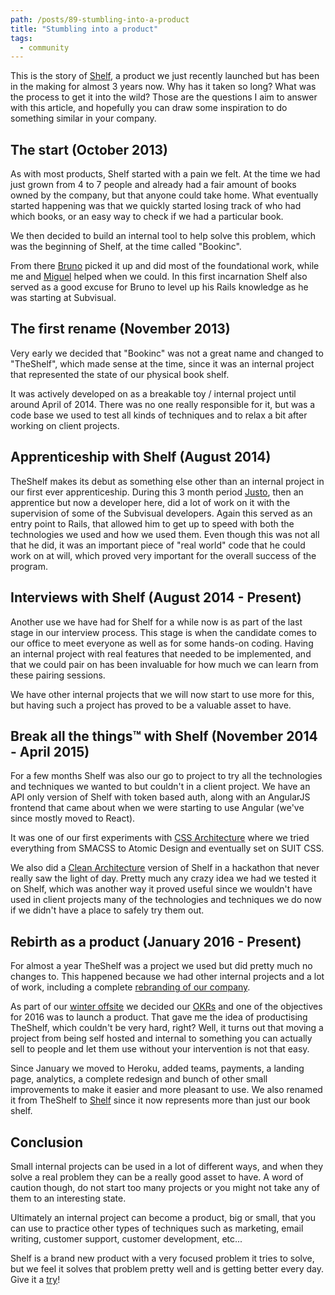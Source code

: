 ```yaml
---
path: /posts/89-stumbling-into-a-product
title: "Stumbling into a product"
tags:
  - community
---
```


This is the story of [Shelf](https://getshelf.io/?utm_source=subvisual-blog&utm_medium=blog&utm_campaign=stumble-into-product),
a product we just recently launched but has been in the making for almost 3
years now. Why has it taken so long? What was the process to get it into the
wild? Those are the questions I aim to answer with this article, and hopefully
you can draw some inspiration to do something similar in your company.

## The start (October 2013)

As with most products, Shelf started with a pain we felt. At the time we had
just grown from 4 to 7 people and already had a fair amount of books owned by
the company, but that anyone could take home. What eventually started happening
was that we quickly started losing track of who had which books, or an easy way
to check if we had a particular book.

We then decided to build an internal tool to help solve this problem, which was
the beginning of Shelf, at the time called "Bookinc".

From there [Bruno](https://twitter.com/azevedo_252) picked it up and did most of
the foundational work, while me and [Miguel](https://twitter.com/naps62) helped
when we could. In this first incarnation Shelf also served as a good excuse for
Bruno to level up his Rails knowledge as he was starting at Subvisual.

## The first rename (November 2013)

Very early we decided that "Bookinc" was not a great name and changed to
"TheShelf", which made sense at the time, since it was an internal project that
represented the state of our physical book shelf.

It was actively developed on as a breakable toy / internal project until around
April of 2014. There was no one really responsible for it, but was a code base
we used to test all kinds of techniques and to relax a bit after working on
client projects.

## Apprenticeship with Shelf (August 2014)

TheShelf makes its debut as something else other than an internal project in our
first ever apprenticeship. During this 3 month period
[Justo](https://twitter.com/jpjustonunes), then an apprentice but now a
developer here, did a lot of work on it with the supervision of some of the
Subvisual developers. Again this served as an entry point to Rails, that allowed
him to get up to speed with both the technologies we used and how we used them.
Even though this was not all that he did, it was an important piece of "real
world" code that he could work on at will, which proved very important for the
overall success of the program.

## Interviews with Shelf (August 2014 - Present)

Another use we have had for Shelf for a while now is as part of the last stage
in our interview process. This stage is when the candidate comes to our office
to meet everyone as well as for some hands-on coding. Having an internal project
with real features that needed to be implemented, and that we could pair on has
been invaluable for how much we can learn from these pairing sessions.

We have other internal projects that we will now start to use more for this, but
having such a project has proved to be a valuable asset to have.

## Break all the things™ with Shelf (November 2014 - April 2015)

For a few months Shelf was also our go to project to try all the technologies
and techniques we wanted to but couldn't in a client project. We have an API
only version of Shelf with token based auth, along with an AngularJS frontend
that came about when we were starting to use Angular (we've since mostly moved
to React).

It was one of our first experiments with [CSS Architecture](https://subvisual.co/blog/posts/32-our-css-sass-project-architecture-and-styleguide)
where we tried everything from SMACSS to Atomic Design and eventually set on
SUIT CSS.

We also did a [Clean Architecture](https://subvisual.co/blog/posts/20-clean-architecture)
version of Shelf in a hackathon that never really saw the light of day. Pretty
much any crazy idea we had we tested it on Shelf, which was another way it
proved useful since we wouldn't have used in client projects many of the
technologies and techniques we do now if we didn't have a place to safely try
them out.

## Rebirth as a product (January 2016 - Present)

For almost a year TheShelf was a project we used but did pretty much no changes
to. This happened because we had other internal projects and a lot of work,
including a complete [rebranding of our company](https://subvisual.co/blog/posts/58-our-biggest-announcement-yet).

As part of our [winter offsite](https://subvisual.co/blog/posts/77-culture-design) we
decided our [OKRs](https://library.gv.com/how-google-sets-goals-okrs-a1f69b0b72c7#.cmakzbthh)
and one of the objectives for 2016 was to launch a product. That gave me the
idea of productising TheShelf, which couldn't be very hard, right? Well, it
turns out that moving a project from being self hosted and internal to something
you can actually sell to people and let them use without your intervention is
not that easy.

Since January we moved to Heroku, added teams, payments, a landing page,
analytics, a complete redesign and bunch of other small improvements to make it
easier and more pleasant to use. We also renamed it from TheShelf to
[Shelf](https://getshelf.io/?utm_source=subvisual-blog&utm_medium=blog&utm_campaign=stumble-into-product)
since it now represents more than just our book shelf.

## Conclusion

Small internal projects can be used in a lot of different ways, and when they
solve a real problem they can be a really good asset to have. A word of caution
though, do not start too many projects or you might not take any of them to an
interesting state.

Ultimately an internal project can become a product, big or small, that you can
use to practice other types of techniques such as marketing, email writing,
customer support, customer development, etc...

Shelf is a brand new product with a very focused problem it tries to solve, but
we feel it solves that problem pretty well and is getting better every day. Give
it a
[try](https://getshelf.io/?utm_source=subvisual-blog&utm_medium=blog&utm_campaign=stumble-into-product)!
